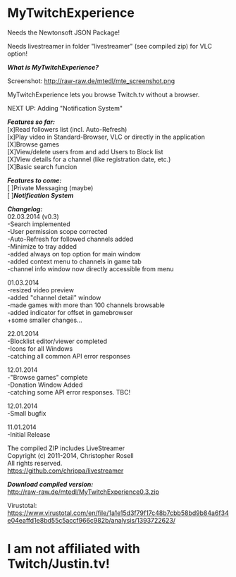 MyTwitchExperience
==================
Needs the Newtonsoft JSON Package!

Needs livestreamer in folder "livestreamer" (see compiled zip) for VLC option!

***What is MyTwitchExperience?***

Screenshot: http://raw-raw.de/mtedl/mte_screenshot.png

MyTwitchExperience lets you browse Twitch.tv without a browser.

NEXT UP: Adding "Notification System"


***Features so far:***
<br />[x]Read followers list (incl. Auto-Refresh)
<br />[x]Play video in Standard-Browser, VLC or directly in the application
<br />[X]Browse games
<br />[X]View/delete users from and add Users to Block list
<br />[X]View details for a channel (like registration date, etc.)
<br />[X]Basic search funcion

***Features to come:***
<br />[ ]Private Messaging (maybe)
<br />[ ]***Notification System***


***Changelog:***
<br />02.03.2014 (v0.3)
<br />-Search implemented
<br />-User permission scope corrected
<br />-Auto-Refresh for followed channels added
<br />-Minimize to tray added
<br />-added always on top option for main window
<br />-added context menu to channels in game tab
<br />-channel info window now directly accessible from menu

01.03.2014
<br />-resized video preview
<br />-added "channel detail" window
<br />-made games with more than 100 channels browsable
<br />-added indicator for offset in gamebrowser
<br />+some smaller changes...

22.01.2014
<br />-Blocklist editor/viewer completed
<br />-Icons for all Windows
<br />-catching all common API error responses

12.01.2014
<br />-"Browse games" complete
<br />-Donation Window Added
<br />-catching some API error responses. TBC!

12.01.2014
<br />-Small bugfix

11.01.2014
<br />-Initial Release


The compiled ZIP includes LiveStreamer
<br />Copyright (c) 2011-2014, Christopher Rosell
<br />All rights reserved.
<br />https://github.com/chrippa/livestreamer


***Download compiled version:***
<br />http://raw-raw.de/mtedl/MyTwitchExperience0.3.zip

Virustotal:
<br />https://www.virustotal.com/en/file/1a1e15d3f79f17c48b7cbb58bd9b84a6f34e04eaffd1e8bd55c5accf966c982b/analysis/1393722623/

I am not affiliated with Twitch/Justin.tv!
==================
